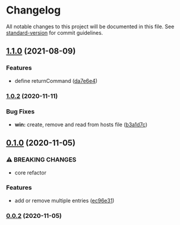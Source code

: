# Changelog

All notable changes to this project will be documented in this file. See [standard-version](https://github.com/conventional-changelog/standard-version) for commit guidelines.

## [1.1.0](https://github.com/kotapeter/electron-hostile/compare/v1.0.3...v1.1.0) (2021-08-09)


### Features

* define returnCommand ([da7e6e4](https://github.com/kotapeter/electron-hostile/commit/da7e6e4c4c81996d8b8d80c12b1416ba61f4fe95))

### [1.0.2](https://github.com/kotapeter/electron-hostile/compare/v1.0.1...v1.0.2) (2020-11-11)


### Bug Fixes

* **win:** create, remove and read from hosts file ([b3a1d7c](https://github.com/kotapeter/electron-hostile/commit/b3a1d7cbc186aca53696cad61fac1a0a0057e0e7))

## [0.1.0](https://github.com/kotapeter/electron-hostile/compare/v0.0.2...v0.1.0) (2020-11-05)


### ⚠ BREAKING CHANGES

* core refactor

### Features

* add or remove multiple entries ([ec96e31](https://github.com/kotapeter/electron-hostile/commit/ec96e3107a06bdde7968a959314e736ad399db1c))

### [0.0.2](https://github.com/kotapeter/electron-hostile/compare/v0.0.1...v0.0.2) (2020-11-05)
